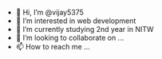 - 👋 Hi, I’m @vijay5375
- 👀 I’m interested in web development
- 🌱 I’m currently studying 2nd year in NITW
- 💞️ I’m looking to collaborate on ...
- 📫 How to reach me ...

<!---
vijay5375/vijay5375 is a ✨ special ✨ repository because its `README.md` (this file) appears on your GitHub profile.
You can click the Preview link to take a look at your changes.
--->
